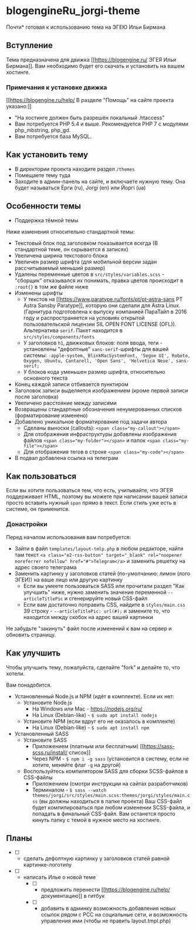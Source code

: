 # blogengineRu_jorgi-theme
Почти* готовая к использованию тема на ЭГЕЮ Ильи Бирмана

## Вступление
Тема предназначена для движка [[https://blogengine.ru/ ЭГЕЯ Ильи Бирмана]]. Вам необходимо будет его скачать и установить на вашем хостинге. 

### Примечания к установке движка
[[https://blogengine.ru/help/ В разделе "Помощь" на сайте проекта указано:]]
- "На хостинге должен быть разрешён локальный .htaccess"
- Вам потребуется PHP 5.4 и выше. Рекомендуется PHP 7 с модулями php_mbstring, php_gd.
- Вам потребуется база MySQL.

## Как установить тему
- В директории проекта находите раздел `/themes`
- Помещаете тему туда
- Заходите в админ-панель на сайте, и включаете нужную тему. Она будет называться Ёрги (ru), Jorgi (en) или Йоргi (ua)

## Особенности темы
- Поддержка тёмной темы

Ниже изменения относительно стандартной темы:

- Текстовый блок под заголовком показывается всегда (В стандартной теме, он скрывается в записях)
- Увеличена ширина текстового блока
- Увеличен размер шрифта (для мобильной версии задан рассчитываемый меньший размер)
- Удалены переменные цветов в `src/styles/variables.scss` - "сборщик" отказывался их понимать, правка цветов происходит в `:root{}` в том же файле ниже
- Изменены шрифты
    - У текстов на [[https://www.paratype.ru/fonts/pt/pt-astra-sans PT Astra Sansby Paratype]], которую они сделали для Astra Linux. (Гарнитура подготовлена к выпуску компанией ПараТайп в 2016 году и распространяется на условиях открытой пользовательской лицензии SIL OPEN FONT LICENSE (OFL)). Альтернатива `serif`. Пакет находится в `src/styles/components/fonts`
    - У заголовков `h1`, движковых блоков: поля ввода, теги - установлены "дефолтные" `sans-serif`-шрифты для вашей системы: `-apple-system, BlinkMacSystemFont, 'Segoe UI', Roboto, Oxygen, Ubuntu, Cantarell, 'Open Sans', 'Helvetica Neue', sans-serif;`
    - У блоков кода уменьшен размер шрифта, относительно основного текста
- Конец каждой записи отбивается пунктиром
- Заголовок записи выделяется изображением (кроме первой записи после заголовка)
- Увеличено расстояние между записями
- Возвращены стандартные обозначения ненумерованных списков (форматирование изменено)
- Добавлено уникальное форматирование под задачи автора
    - Сделаны выноски (callouts): `<span class="my-callout"></span>`
    - Для отображения инфраструктуры добавлены изображения файлов `<span class="my-folder"></span>` и папок `<span class="my-file"></span>`
    - Для отображения тегов в строке `<span class="my-code"></span>`
- В подвал добавлена ссылка на телеграм

## Как пользоваться
Если вы хотите пользоваться тем, что есть, учитывайте, что ЭГЕЯ поддерживает HTML, поэтому вы можете при написании вашей записи просто вставить нужный `span` прямо в текст. Если стиль уже есть в системе, он применится.

### Донастройки
Перед началом использования вам потребуется:

- Зайти в файл `templates/layout-tmlp.php` в любом редакторе, найти там текст `<a class="e2-rss-button" target="_blank" rel="noopener noreferrer nofollow" href="#">Telegram</a>` и заменить решетку на адрес своего телеграма
- Заменить картинку у заголовков статей (по-умолчанию: лимон (лого ЭГЕИ)) на ваше лицо или другую картинку
    - Если вы умеете пользоваться SASS или прочитали раздел "Как улучшить" ниже, нужно заменить значение переменной `--articleTitlePic` и сгенерируйте новый CSS-файл
    - Если вам достаточно поправить CSS, найдите в `styles/main.css` 39 строку - `--articleTitlePic: url(#);` и замените то, что находится между скобок на адрес вашей картинки

Не забудьте "закинуть" файл после изменений к вам на сервер и обновить страницу.

## Как улучшить
Чтобы улучшить тему, пожалуйста, сделайте "fork" и делайте то, что хотели. 

Вам понадобится. 

- Установленный Node.js и NPM (идёт в комплекте). Если их нет:
    - Установите Node.js
        - На Windows или Mac - https://nodejs.org/ru/
        - На Linux (Debian-like) - `$ sudo apt install nodejs`
    - Установите NPM (если вдруг его не оказалось в комплекте)
        - На Linux (Debian-like) - `$ sudo apt install npm`
- Установленный SASS
    - Установите SASS
        - Приложением (платным или бесплатным) [[https://sass-scss.ru/install/ список]]
        - Через NPM - `$ npm i -g sass` (установится в систему, если не хотите, меняйте флаг `-g` на другой)
    - Воспользуйтесь компилятором SASS для сборки SCSS-файлов в CSS-файлы
        - Приложением (смотри инструкции на сайтах разработчиков)
        - Терминалом - `$ sass --watch themes/jorgi/src/styles/main.scss:themes/jorgi/styles/main.css` (вы должны находиться в папке проекта)
        Ваш CSS-файл будет компилироваться при любом изменении SCSS-файла, и попадать в финальный CSS-файл. Вам останется просто кинуть папку с темой в нужное место на хостинге. 

## Планы
- [ ] - сделать дефолтную картинку у заголовков статей равной картинке-логотипу
- [ ] - написать Илье о новой теме
    - [ ] - предложить перенести [[https://blogengine.ru/help/ документацию]] в гитбук
    - [ ] - добавить в админку возможность добавления новых ссылок рядом с РСС на социальные сети, и возможность управления ими (чтобы не править layout.tmpl.php)
